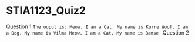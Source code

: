 # STIA1123_Quiz2
Question 1
``The ouput is:
Meow. I am a Cat. My name is Kurre
Woof. I am a Dog. My name is Vilma
Meow. I am a Cat. My name is Bamse
``
Question 2


